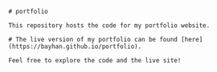 	# portfolio

	This repository hosts the code for my portfolio website.

	# The live version of my portfolio can be found [here](https://bayhan.github.io/portfolio).

	Feel free to explore the code and the live site!